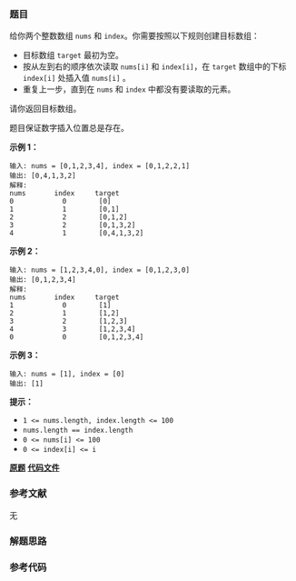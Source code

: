 ### 题目
给你两个整数数组 `nums` 和 `index`。你需要按照以下规则创建目标数组：

  * 目标数组 `target` 最初为空。
  * 按从左到右的顺序依次读取 `nums[i]` 和 `index[i]`，在 `target` 数组中的下标 `index[i]` 处插入值 `nums[i]` 。
  * 重复上一步，直到在 `nums` 和 `index` 中都没有要读取的元素。

请你返回目标数组。

题目保证数字插入位置总是存在。



**示例 1：**

    
    
    输入: nums = [0,1,2,3,4], index = [0,1,2,2,1]
    输出: [0,4,1,3,2]
    解释:
    nums       index     target
    0            0        [0]
    1            1        [0,1]
    2            2        [0,1,2]
    3            2        [0,1,3,2]
    4            1        [0,4,1,3,2]
    

**示例 2：**

    
    
    输入: nums = [1,2,3,4,0], index = [0,1,2,3,0]
    输出: [0,1,2,3,4]
    解释:
    nums       index     target
    1            0        [1]
    2            1        [1,2]
    3            2        [1,2,3]
    4            3        [1,2,3,4]
    0            0        [0,1,2,3,4]
    

**示例 3：**

    
    
    输入: nums = [1], index = [0]
    输出: [1]
    



**提示：**

  * `1 <= nums.length, index.length <= 100`
  * `nums.length == index.length`
  * `0 <= nums[i] <= 100`
  * `0 <= index[i] <= i`

 **[原题](https://leetcode-cn.com/problems/create-target-array-in-the-given-order/)**    **[代码文件]()**


### 参考文献
无

### 解题思路




### 参考代码

```go


```




